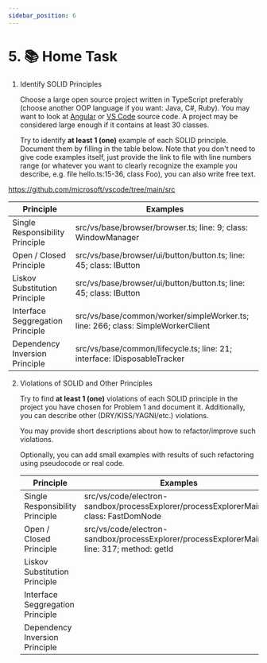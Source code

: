 ```yaml
---
sidebar_position: 6
---
```


# 5. 📚 Home Task

1. Identify SOLID Principles

   Choose a large open source project written in TypeScript preferably (choose another OOP language if you want: Java, C#, Ruby). You may want to look at [Angular](https://github.com/angular) or [VS Code](https://github.com/microsoft/vscode) source code. A project may be considered large enough if it contains at least 30 classes.

   Try to identify **at least 1 (one)** example of each SOLID principle. Document them by filling in the table below. Note that you don't need to give code examples itself, just provide the link to file with line numbers range (or whatever you want to clearly recognize the example you describe, e.g. file hello.ts:15-36, class Foo), you can also write free text.

https://github.com/microsoft/vscode/tree/main/src


   | Principle                        |                                    Examples                                        |
   | -------------------------------- |                                    --------                                        |
   | Single Responsibility Principle  |   src/vs/base/browser/browser.ts; line: 9; class: WindowManager                    |
   | Open / Closed Principle          |   src/vs/base/browser/ui/button/button.ts; line: 45; class: IButton                |
   | Liskov Substitution Principle    |   src/vs/base/browser/ui/button/button.ts; line: 45; class: IButton                |
   | Interface Seggregation Principle |   src/vs/base/common/worker/simpleWorker.ts; line: 266; class: SimpleWorkerClient  |
   | Dependency Inversion Principle   |   src/vs/base/common/lifecycle.ts; line: 21; interface: IDisposableTracker         |

2. Violations of SOLID and Other Principles

   Try to find **at least 1 (one)** violations of each SOLID principle in the project you have chosen for Problem 1 and document it. Additionally, you can describe other (DRY/KISS/YAGNI/etc.) violations.

   You may provide short descriptions about how to refactor/improve such violations.

   Optionally, you can add small examples with results of such refactoring using pseudocode or real code.


   | Principle                        |                                    Examples                                                      |
   | -------------------------------- |                                    --------                                                      |
   | Single Responsibility Principle  |   src/vs/code/electron-sandbox/processExplorer/processExplorerMain.ts; class: FastDomNode        |
   | Open / Closed Principle          |   src/vs/code/electron-sandbox/processExplorer/processExplorerMain.ts: line: 317; method: getId  |
   | Liskov Substitution Principle    |                                                                                                  |
   | Interface Seggregation Principle |                                                                                                  |
   | Dependency Inversion Principle   |                                                                                                  |
